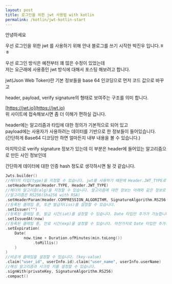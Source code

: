 ```yaml
---
layout: post
title: 로그인을 위한 jwt 사용법 with kotlin
permalink: /kotlin/jwt-kotlin-start
---
```


안녕하세요

우선 로그인을 위한 jwt 를 사용하기 위해 안내 블로그를 쓰기 시작한 박진우 입니다.ㅎㅎ

우선 로그인 방식은 예전부터 꽤 많은 수정이 있었는데 <br>
저는 요근래에 사용중인 jwt 방식에 대해서 포스팅 해보려고 합니다.

jwt(Json Web Token)란 기본 정보들을 base 64 인코딩으로 먼저 코드 값으로 바꾸고

header, payload, verify signature의 형태로 보여주는 구조를 의미 합니다.

[https://jwt.io](https://jwt.io)<br>
위 사이트에 접속해보시면 좀 더 이해가 편하실 겁니다.

header에는 알고리즘과 타입에 대한 정의가 기본적으로 되어 있고<br>
payload에는 사용자가 사용하려는 데이터를 기반으로 한 정보들이 들어있습니다.<br>
(간단하게 Base64 디코딩만 하면 얼마든지 내부 내용을 볼 수 있습니다.)

마지막으로 verify signature 정보가 있는데 이 부분은 header에 들어있는 알고리즘으로 만든 사인 정보인데

간단하게 데이터에 대한 인증 hash 정도로 생각하시면 될 것 같습니다.

```kotlin
Jwts.builder()
//헤더의 타입(type)을 지정할 수 있습니다. jwt를 사용하기 때문에 Header.JWT_TYPE로 사용해줍니다.
.setHeaderParam(Header.TYPE, Header.JWT_TYPE)
//헤더의 알고리즘(alg)을 지정할 수 있습니다. 알고리즘에 대한 정보는 아래와 같은 정보로 사용했습니다.
//알고리즘은 RS256(Sha256 with RSA)
.setHeaderParam(Header.COMPRESSION_ALGORITHM, SignatureAlgorithm.RS256.value)
//등록된 클레임 중, 토큰 발급자(iss)를 설정할 수 있습니다.
.setIssuer("")
//등록된 클레임 중, 발급 시간(iat)를 설정할 수 있습니다. Date 타입만 추가가 가능합니다.
.setIssuedAt(now)
//등록된 클레임 중, 만료 시간(exp)을 설정할 수 있습니다. 마찬가지로 Date 타입만 추가가 가능합니다.(min은 분단위로 된 int 입니다.)
.setExpiration(
    Date(
        now.time + Duration.ofMinutes(min.toLong())
            .toMillis()
    )
)
//비공개 클레임을 설정할 수 있습니다. (key-value)
.claim("user_id", userInfo.id).claim("user_name", userInfo.userName)
//해싱 알고리즘과 시크릿 키를 설정할 수 있습니다.
.signWith(privateKey, SignatureAlgorithm.RS256)
.compact()

```
